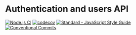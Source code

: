 # Authentication and users API
[![Node.js CI](https://github.com/fafagorg/auth/workflows/Node.js%20CI/badge.svg?branch=main)](https://github.com/fafagorg/auth/actions)
[![codecov](https://codecov.io/gh/fafagorg/auth/branch/main/graph/badge.svg?token=P0V93GNQJI)](https://codecov.io/gh/fafagorg/auth)
<a href="https://standardjs.com"><img src="https://img.shields.io/badge/code_style-semistandard-brightgreen.svg" alt="Standard - JavaScript Style Guide"></a>
[![Conventional Commits](https://img.shields.io/badge/Conventional%20Commits-1.0.0-yellow.svg)](https://conventionalcommits.org)
